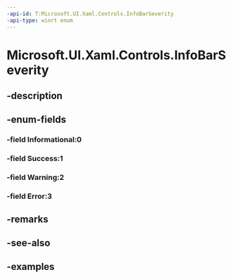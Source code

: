 ```yaml
---
-api-id: T:Microsoft.UI.Xaml.Controls.InfoBarSeverity
-api-type: winrt enum
---
```


# Microsoft.UI.Xaml.Controls.InfoBarSeverity

<!--
public enum InfoBarSeverity
-->


## -description

## -enum-fields

### -field Informational:0

### -field Success:1

### -field Warning:2

### -field Error:3

## -remarks

## -see-also

## -examples


